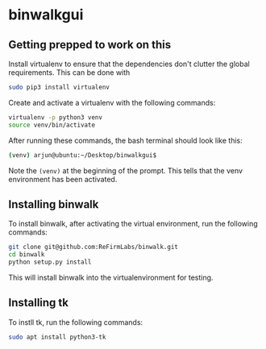 # binwalkgui

## Getting prepped to work on this 

Install virtualenv to ensure that the dependencies don't clutter the global requirements. This can be done with 

```bash
sudo pip3 install virtualenv
```

Create and activate a virtualenv with the following commands: 

```bash
virtualenv -p python3 venv
source venv/bin/activate
```

After running these commands, the bash terminal should look like this: 

```sh
(venv) arjun@ubuntu:~/Desktop/binwalkgui$ 
```
Note the `(venv)` at the beginning of the prompt. This tells that the venv environment has been activated. 


## Installing binwalk 

To install binwalk, after activating the virtual environment, run the following commands: 

```bash
git clone git@github.com:ReFirmLabs/binwalk.git
cd binwalk 
python setup.py install 
```

This will install binwalk into the virtualenvironment for testing. 


## Installing tk

To instll tk, run the following commands: 

```bash
sudo apt install python3-tk
```
